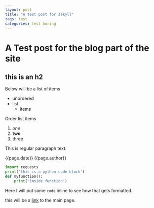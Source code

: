 ```yaml
---
layout: post
title: "A test post for Jekyll"
tags: test
categories: test boring
---
```



# A Test post for the blog part of the site

## this is an h2

Below will be a list of items
- unordered
- list
	- items
	
Order list items
1. *one*
1. **two**
1. three

This is regular paragraph text.

{{page.date}} {{page.author}}

```python
import requests
print('this is a python code block')
def myfunction():
	print('inside function')
```

Here I will put some `code` inline to see how that gets formatted.

this will be a [link](http://rsunderscore.github.io/) to the main page.

